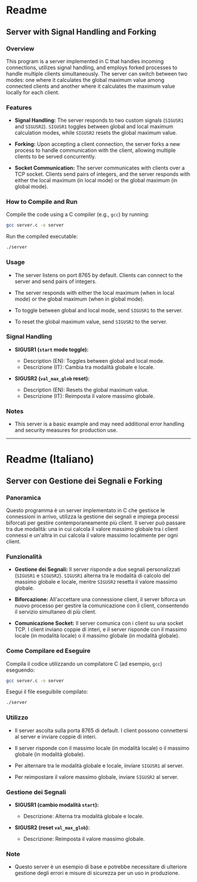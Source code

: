 # Readme

## Server with Signal Handling and Forking

### Overview

This program is a server implemented in C that handles incoming connections, utilizes signal handling, and employs forked processes to handle multiple clients simultaneously. The server can switch between two modes: one where it calculates the global maximum value among connected clients and another where it calculates the maximum value locally for each client.

### Features

- **Signal Handling:** The server responds to two custom signals (`SIGUSR1` and `SIGUSR2`). `SIGUSR1` toggles between global and local maximum calculation modes, while `SIGUSR2` resets the global maximum value.

- **Forking:** Upon accepting a client connection, the server forks a new process to handle communication with the client, allowing multiple clients to be served concurrently.

- **Socket Communication:** The server communicates with clients over a TCP socket. Clients send pairs of integers, and the server responds with either the local maximum (in local mode) or the global maximum (in global mode).

### How to Compile and Run

Compile the code using a C compiler (e.g., `gcc`) by running:

```bash
gcc server.c -o server
```

Run the compiled executable:

```bash
./server
```

### Usage

- The server listens on port 8765 by default. Clients can connect to the server and send pairs of integers.

- The server responds with either the local maximum (when in local mode) or the global maximum (when in global mode).

- To toggle between global and local mode, send `SIGUSR1` to the server.

- To reset the global maximum value, send `SIGUSR2` to the server.

### Signal Handling

- **SIGUSR1 (`start` mode toggle):**
  - Description (EN): Toggles between global and local mode.
  - Descrizione (IT): Cambia tra modalità globale e locale.

- **SIGUSR2 (`val_max_glob` reset):**
  - Description (EN): Resets the global maximum value.
  - Descrizione (IT): Reimposta il valore massimo globale.

### Notes

- This server is a basic example and may need additional error handling and security measures for production use.

---

# Readme (Italiano)

## Server con Gestione dei Segnali e Forking

### Panoramica

Questo programma è un server implementato in C che gestisce le connessioni in arrivo, utilizza la gestione dei segnali e impiega processi biforcati per gestire contemporaneamente più client. Il server può passare tra due modalità: una in cui calcola il valore massimo globale tra i client connessi e un'altra in cui calcola il valore massimo localmente per ogni client.

### Funzionalità

- **Gestione dei Segnali:** Il server risponde a due segnali personalizzati (`SIGUSR1` e `SIGUSR2`). `SIGUSR1` alterna tra le modalità di calcolo del massimo globale e locale, mentre `SIGUSR2` resetta il valore massimo globale.

- **Biforcazione:** All'accettare una connessione client, il server biforca un nuovo processo per gestire la comunicazione con il client, consentendo il servizio simultaneo di più client.

- **Comunicazione Socket:** Il server comunica con i client su una socket TCP. I client inviano coppie di interi, e il server risponde con il massimo locale (in modalità locale) o il massimo globale (in modalità globale).

### Come Compilare ed Eseguire

Compila il codice utilizzando un compilatore C (ad esempio, `gcc`) eseguendo:

```bash
gcc server.c -o server
```

Esegui il file eseguibile compilato:

```bash
./server
```

### Utilizzo

- Il server ascolta sulla porta 8765 di default. I client possono connettersi al server e inviare coppie di interi.

- Il server risponde con il massimo locale (in modalità locale) o il massimo globale (in modalità globale).

- Per alternare tra le modalità globale e locale, inviare `SIGUSR1` al server.

- Per reimpostare il valore massimo globale, inviare `SIGUSR2` al server.

### Gestione dei Segnali

- **SIGUSR1 (cambio modalità `start`):**
  - Descrizione: Alterna tra modalità globale e locale.

- **SIGUSR2 (reset `val_max_glob`):**
  - Descrizione: Reimposta il valore massimo globale.

### Note

- Questo server è un esempio di base e potrebbe necessitare di ulteriore gestione degli errori e misure di sicurezza per un uso in produzione.
